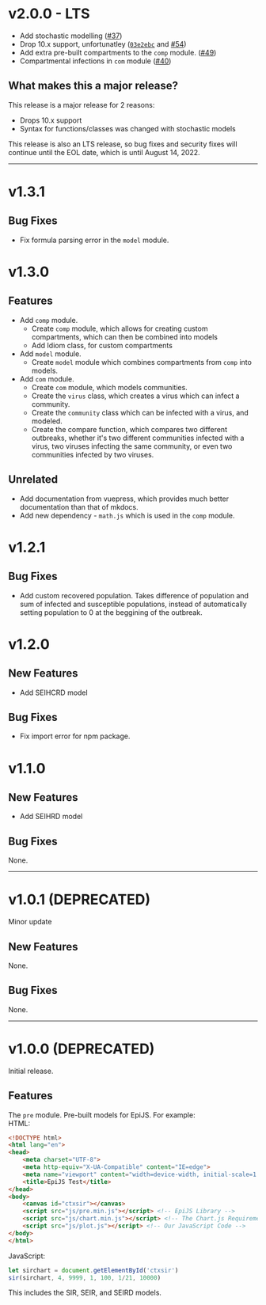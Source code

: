 # v2.0.0 - LTS
- Add stochastic modelling ([#37](https://github.com/Quantalabs/EpiJS/issues/37))
- Drop 10.x support, unfortunatley ([`03e2ebc`](https://github.com/Quantalabs/EpiJS/commit/03e2ebc067f671a5ec52b945ca14f7380c530fa1) and [#54](https://github.com/Quantalabs/EpiJS/pulls/54))
- Add extra pre-built compartments to the `comp` module. ([#49](https://github.com/Quantalabs/EpiJS/pulls/49))
- Compartmental infections in `com` module ([#40](https://github.com/Quantalabs/EpiJS/issues/40))

## What makes this a major release?
This release is a major release for 2 reasons:
- Drops 10.x support
- Syntax for functions/classes was changed with stochastic models

This release is also an LTS release, so bug fixes and security fixes will continue until the EOL date, which is until August 14, 2022.

---
# v1.3.1
## Bug Fixes
- Fix formula parsing error in the `model` module.

# v1.3.0
## Features
- Add `comp` module.
    - Create `comp` module, which allows for creating custom compartments, which can then be combined into models
    - Add Idiom class, for custom compartments
- Add `model` module.
    - Create `model` module which combines compartments from `comp` into models.
- Add `com` module.
    - Create `com` module, which models communities.
    - Create the `virus` class, which creates a virus which can infect a community.
    - Create the `community` class which can be infected with a virus, and modeled.
    - Create the compare function, which compares two different outbreaks, whether it's two different communities infected with a virus, two viruses infecting the same community, or even two communities infected by two viruses.

## Unrelated
- Add documentation from vuepress, which provides much better documentation than that of mkdocs.
- Add new dependency - `math.js` which is used in the `comp` module.
# v1.2.1

## Bug Fixes
- Add custom recovered population. Takes difference of population and sum of infected and susceptible populations, instead of automatically setting population to 0 at the beggining of the outbreak.

# v1.2.0

## New Features
- Add SEIHCRD model

## Bug Fixes
- Fix import error for npm package.

# v1.1.0

## New Features
- Add SEIHRD model

## Bug Fixes
None.

---
# v1.0.1 (DEPRECATED)
Minor update

## New Features
None.

## Bug Fixes
None.

---
# v1.0.0 (DEPRECATED)

Initial release.

## Features

The `pre` module. Pre-built models for EpiJS. For example: \
HTML:
```html
<!DOCTYPE html>
<html lang="en">
<head>
    <meta charset="UTF-8">
    <meta http-equiv="X-UA-Compatible" content="IE=edge">
    <meta name="viewport" content="width=device-width, initial-scale=1.0">
    <title>EpiJS Test</title>
</head>
<body>
    <canvas id="ctxsir"></canvas>
    <script src="js/pre.min.js"></script> <!-- EpiJS Library -->
    <script src="js/chart.min.js"></script> <!-- The Chart.js Requirement -->
    <script src="js/plot.js"></script> <!-- Our JavaScript Code -->
</body>
</html>
```
JavaScript:
```javascript
let sirchart = document.getElementById('ctxsir')
sir(sirchart, 4, 9999, 1, 100, 1/21, 10000)
```
This includes the SIR, SEIR, and SEIRD models.
